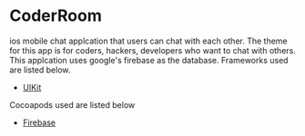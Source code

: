 # CoderRoom
ios mobile chat applcation that users can chat with each other. The theme for this app is for coders, hackers, developers who want to chat with others. This applcation uses google's firebase as the database. Frameworks used are listed below.
* [UIKit](https://developer.apple.com/documentation/uikit)

Cocoapods used are listed below
* [Firebase](https://firebase.google.com/)
